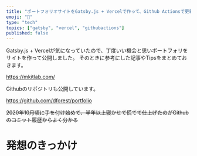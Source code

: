 ```yaml
---
title: "ポートフォリオサイトをGatsby.js + Vercelで作って、Github Actionsで更新を自動化した記録"
emoji: "🎉"
type: "tech"
topics: ["gatsby", "vercel", "githubactions"]
published: false
---
```


Gatsby.js + Vercelが気になっていたので、丁度いい機会と思いポートフォリをサイトを作って公開しました。
そのときに参考にした記事やTipsをまとめておきます。

https://mkitlab.com/

Githubのリポジトリも公開しています。

https://github.com/dforest/portfolio

~~2020年10月頃に手を付け始めて、半年以上寝かせて慌てて仕上げたのがGithubのコミット履歴からよく分かる~~

# 発想のきっかけ
